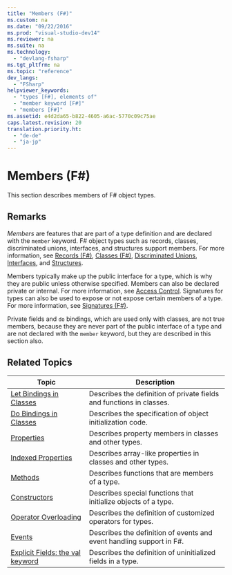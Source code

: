 ```yaml
---
title: "Members (F#)"
ms.custom: na
ms.date: "09/22/2016"
ms.prod: "visual-studio-dev14"
ms.reviewer: na
ms.suite: na
ms.technology: 
  - "devlang-fsharp"
ms.tgt_pltfrm: na
ms.topic: "reference"
dev_langs: 
  - "FSharp"
helpviewer_keywords: 
  - "types [F#], elements of"
  - "member keyword [F#]"
  - "members [F#]"
ms.assetid: e4d2da65-b822-4605-a6ac-5770c09c75ae
caps.latest.revision: 20
translation.priority.ht: 
  - "de-de"
  - "ja-jp"
---
```

# Members (F#)
This section describes members of F# object types.  
  
## Remarks  
 *Members* are features that are part of a type definition and are declared with the `member` keyword. F# object types such as records, classes, discriminated unions, interfaces, and structures support members. For more information, see [Records (F#)](../VS_csharp/records--fsharp-.md), [Classes (F#)](../VS_csharp/classes--fsharp-.md), [Discriminated Unions](../VS_csharp/discriminated-unions--fsharp-.md), [Interfaces](../VS_csharp/interfaces--fsharp-.md), and [Structures](../VS_csharp/structures--fsharp-.md).  
  
 Members typically make up the public interface for a type, which is why they are public unless otherwise specified. Members can also be declared private or internal. For more information, see [Access Control](../VS_csharp/access-control--fsharp-.md). Signatures for types can also be used to expose or not expose certain members of a type. For more information, see [Signatures (F#)](../VS_csharp/signatures--fsharp-.md).  
  
 Private fields and `do` bindings, which are used only with classes, are not true members, because they are never part of the public interface of a type and are not declared with the `member` keyword, but they are described in this section also.  
  
## Related Topics  
  
|Topic|Description|  
|-----------|-----------------|  
|[Let Bindings in Classes](../VS_csharp/let-bindings-in-classes--fsharp-.md)|Describes the definition of private fields and functions in classes.|  
|[Do Bindings in Classes](../VS_csharp/do-bindings-in-classes--fsharp-.md)|Describes the specification of object initialization code.|  
|[Properties](../VS_csharp/properties--fsharp-.md)|Describes property members in classes and other types.|  
|[Indexed Properties](../VS_csharp/indexed-properties--fsharp-.md)|Describes array-like properties in classes and other types.|  
|[Methods](../VS_csharp/methods--fsharp-.md)|Describes functions that are members of a type.|  
|[Constructors](../VS_csharp/constructors--fsharp-.md)|Describes special functions that initialize objects of a type.|  
|[Operator Overloading](../VS_csharp/operator-overloading--fsharp-.md)|Describes the definition of customized operators for types.|  
|[Events](../VS_csharp/events--fsharp-.md)|Describes the definition of events and event handling support in F#.|  
|[Explicit Fields: the val keyword](../VS_csharp/explicit-fields--the-val-keyword--fsharp-.md)|Describes the definition of uninitialized fields in a type.|